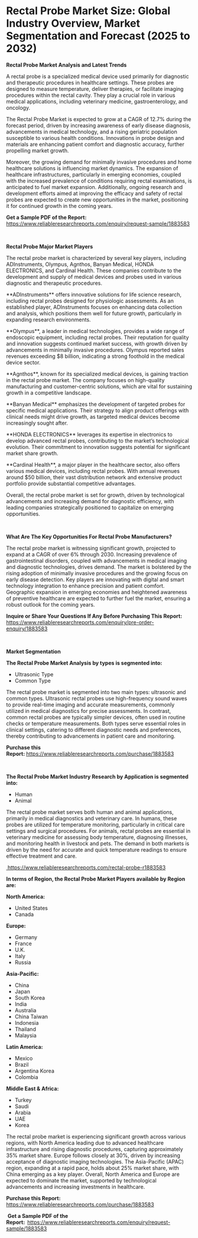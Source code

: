 <p><h1>Rectal Probe Market Size: Global Industry Overview, Market Segmentation and Forecast (2025 to 2032)</h1></p><p><strong>Rectal Probe Market Analysis and Latest Trends</strong></p>
<p><p>A rectal probe is a specialized medical device used primarily for diagnostic and therapeutic procedures in healthcare settings. These probes are designed to measure temperature, deliver therapies, or facilitate imaging procedures within the rectal cavity. They play a crucial role in various medical applications, including veterinary medicine, gastroenterology, and oncology.</p><p>The Rectal Probe Market is expected to grow at a CAGR of 12.7% during the forecast period, driven by increasing awareness of early disease diagnosis, advancements in medical technology, and a rising geriatric population susceptible to various health conditions. Innovations in probe design and materials are enhancing patient comfort and diagnostic accuracy, further propelling market growth.</p><p>Moreover, the growing demand for minimally invasive procedures and home healthcare solutions is influencing market dynamics. The expansion of healthcare infrastructures, particularly in emerging economies, coupled with the increased prevalence of conditions requiring rectal examinations, is anticipated to fuel market expansion. Additionally, ongoing research and development efforts aimed at improving the efficacy and safety of rectal probes are expected to create new opportunities in the market, positioning it for continued growth in the coming years.</p></p>
<p><strong>Get a Sample PDF of the Report:&nbsp;</strong> <a href="https://www.reliableresearchreports.com/enquiry/request-sample/1883583?utm_campaign=3288&utm_medium=2&utm_source=Github&utm_content=ia&utm_term=13042025&utm_id=rectal-probe">https://www.reliableresearchreports.com/enquiry/request-sample/1883583</a></p>
<p>&nbsp;</p>
<p><strong>Rectal Probe Major Market Players</strong></p>
<p><p>The rectal probe market is characterized by several key players, including ADInstruments, Olympus, Agnthos, Banyan Medical, HONDA ELECTRONICS, and Cardinal Health. These companies contribute to the development and supply of medical devices and probes used in various diagnostic and therapeutic procedures.</p><p>**ADInstruments** offers innovative solutions for life science research, including rectal probes designed for physiologic assessments. As an established player, ADInstruments focuses on enhancing data collection and analysis, which positions them well for future growth, particularly in expanding research environments.</p><p>**Olympus**, a leader in medical technologies, provides a wide range of endoscopic equipment, including rectal probes. Their reputation for quality and innovation suggests continued market success, with growth driven by advancements in minimally invasive procedures. Olympus reported sales revenues exceeding $8 billion, indicating a strong foothold in the medical device sector.</p><p>**Agnthos**, known for its specialized medical devices, is gaining traction in the rectal probe market. The company focuses on high-quality manufacturing and customer-centric solutions, which are vital for sustaining growth in a competitive landscape.</p><p>**Banyan Medical** emphasizes the development of targeted probes for specific medical applications. Their strategy to align product offerings with clinical needs might drive growth, as targeted medical devices become increasingly sought after.</p><p>**HONDA ELECTRONICS** leverages its expertise in electronics to develop advanced rectal probes, contributing to the market’s technological evolution. Their commitment to innovation suggests potential for significant market share growth.</p><p>**Cardinal Health**, a major player in the healthcare sector, also offers various medical devices, including rectal probes. With annual revenues around $50 billion, their vast distribution network and extensive product portfolio provide substantial competitive advantages.</p><p>Overall, the rectal probe market is set for growth, driven by technological advancements and increasing demand for diagnostic efficiency, with leading companies strategically positioned to capitalize on emerging opportunities.</p></p>
<p>&nbsp;</p>
<p><strong>What Are The Key Opportunities For Rectal Probe Manufacturers?</strong></p>
<p><p>The rectal probe market is witnessing significant growth, projected to expand at a CAGR of over 6% through 2030. Increasing prevalence of gastrointestinal disorders, coupled with advancements in medical imaging and diagnostic technologies, drives demand. The market is bolstered by the rising adoption of minimally invasive procedures and the growing focus on early disease detection. Key players are innovating with digital and smart technology integration to enhance precision and patient comfort. Geographic expansion in emerging economies and heightened awareness of preventive healthcare are expected to further fuel the market, ensuring a robust outlook for the coming years.</p></p>
<p><strong>Inquire or Share Your Questions If Any Before Purchasing This Report:</strong> <a href="https://www.reliableresearchreports.com/enquiry/pre-order-enquiry/1883583?utm_campaign=3288&utm_medium=2&utm_source=Github&utm_content=ia&utm_term=13042025&utm_id=rectal-probe">https://www.reliableresearchreports.com/enquiry/pre-order-enquiry/1883583</a></p>
<p>&nbsp;</p>
<p><strong>Market Segmentation</strong></p>
<p><strong>The Rectal Probe Market Analysis by types is segmented into:</strong></p>
<p><ul><li>Ultrasonic Type</li><li>Common Type</li></ul></p>
<p><p>The rectal probe market is segmented into two main types: ultrasonic and common types. Ultrasonic rectal probes use high-frequency sound waves to provide real-time imaging and accurate measurements, commonly utilized in medical diagnostics for precise assessments. In contrast, common rectal probes are typically simpler devices, often used in routine checks or temperature measurements. Both types serve essential roles in clinical settings, catering to different diagnostic needs and preferences, thereby contributing to advancements in patient care and monitoring.</p></p>
<p><strong>Purchase this Report:&nbsp;</strong><a href="https://www.reliableresearchreports.com/purchase/1883583?utm_campaign=3288&utm_medium=2&utm_source=Github&utm_content=ia&utm_term=13042025&utm_id=rectal-probe">https://www.reliableresearchreports.com/purchase/1883583</a></p>
<p>&nbsp;</p>
<p><strong>The Rectal Probe Market Industry Research by Application is segmented into:</strong></p>
<p><ul><li>Human</li><li>Animal</li></ul></p>
<p><p>The rectal probe market serves both human and animal applications, primarily in medical diagnostics and veterinary care. In humans, these probes are utilized for temperature monitoring, particularly in critical care settings and surgical procedures. For animals, rectal probes are essential in veterinary medicine for assessing body temperature, diagnosing illnesses, and monitoring health in livestock and pets. The demand in both markets is driven by the need for accurate and quick temperature readings to ensure effective treatment and care.</p></p>
<p><a href="https://www.reliableresearchreports.com/rectal-probe-r1883583?utm_campaign=3288&utm_medium=2&utm_source=Github&utm_content=ia&utm_term=13042025&utm_id=rectal-probe">&nbsp;https://www.reliableresearchreports.com/rectal-probe-r1883583</a></p>
<p><strong>In terms of Region, the Rectal Probe Market Players available by Region are:</strong></p>
<p>
    <p> <strong> North America: </strong>
        <ul>
            <li>United States</li>
            <li>Canada</li>
        </ul>
        </p> 
    <p> <strong> Europe: </strong>
        <ul>
            <li>Germany</li>
            <li>France</li>
            <li>U.K.</li>
            <li>Italy</li>
            <li>Russia</li>
        </ul>
        </p> 
    <p> <strong> Asia-Pacific: </strong>
        <ul>
            <li>China</li>
            <li>Japan</li>
            <li>South Korea</li>
            <li>India</li>
            <li>Australia</li>
            <li>China Taiwan</li>
            <li>Indonesia</li>
            <li>Thailand</li>
            <li>Malaysia</li>
        </ul>
        </p> 
    <p> <strong> Latin America: </strong>
        <ul>
            <li>Mexico</li>
            <li>Brazil</li>
            <li>Argentina Korea</li>
            <li>Colombia</li>
        </ul>
        </p> 
    <p> <strong> Middle East & Africa: </strong>
        <ul>
            <li>Turkey</li>
            <li>Saudi</li>
            <li>Arabia</li>
            <li>UAE</li>
            <li>Korea</li>
        </ul>
    </p>
    </p>
<p><p>The rectal probe market is experiencing significant growth across various regions, with North America leading due to advanced healthcare infrastructure and rising diagnostic procedures, capturing approximately 35% market share. Europe follows closely at 30%, driven by increasing acceptance of diagnostic imaging technologies. The Asia-Pacific (APAC) region, expanding at a rapid pace, holds about 25% market share, with China emerging as a key player. Overall, North America and Europe are expected to dominate the market, supported by technological advancements and increasing investments in healthcare.</p></p>
<p><strong>Purchase this Report: </strong><a href="https://www.reliableresearchreports.com/purchase/1883583?utm_campaign=3288&utm_medium=2&utm_source=Github&utm_content=ia&utm_term=13042025&utm_id=rectal-probe">https://www.reliableresearchreports.com/purchase/1883583</a></p>
<p>&nbsp;<strong>Get a Sample PDF of the Report:&nbsp;&nbsp;</strong><a href="https://www.reliableresearchreports.com/enquiry/request-sample/1883583?utm_campaign=3288&utm_medium=2&utm_source=Github&utm_content=ia&utm_term=13042025&utm_id=rectal-probe">https://www.reliableresearchreports.com/enquiry/request-sample/1883583</a></p>
<p><strong></strong></p>
<p><p></p><p></p><p></p></p>